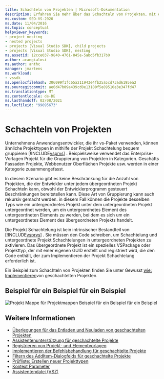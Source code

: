 ```yaml
---
title: Schachteln von Projekten | Microsoft-Dokumentation
description: Erfahren Sie mehr über das Schachteln von Projekten, mit denen Anwendungsentwickler, die Ihr VSPackage verwenden, ähnliche Projekttypen in Visual Studio gruppieren können.
ms.custom: SEO-VS-2020
ms.date: 11/04/2016
ms.topic: conceptual
helpviewer_keywords:
- project nesting
- nested projects
- projects [Visual Studio SDK], child projects
- projects [Visual Studio SDK], nesting
ms.assetid: 12cce037-9840-4761-845e-5abd5fb317b0
author: acangialosi
ms.author: anthc
manager: jmartens
ms.workload:
- vssdk
ms.openlocfilehash: 306099f1fc65a211943e4fb25a5cd73ad6195ea2
ms.sourcegitcommit: ae6d47b09a439cd0e13180f5e89510e3e347fd47
ms.translationtype: MT
ms.contentlocale: de-DE
ms.lasthandoff: 02/08/2021
ms.locfileid: "99895673"
---
```

# <a name="nesting-projects"></a>Schachteln von Projekten
Unternehmens Anwendungsentwickler, die ihr vs-Paket verwenden, können ähnliche Projekttypen in mithilfe der Projekt Schachtelung bequem gruppieren [!INCLUDE[vsprvs](../../code-quality/includes/vsprvs_md.md)] .  Beispielsweise verwendet das Enterprise-Vorlagen Projekt für die Gruppierung von Projekten in Kategorien. Geschäfts Fassaden Projekte, Webbenutzer Oberflächen Projekte usw. werden in einer Kategorie zusammengefasst.

 In diesem Szenario gibt es keine Beschränkung für die Anzahl von Projekten, die der Entwickler unter jedem übergeordneten Projekt Schachteln kann, obwohl der Entwicklerprogramm gesteuert Beschränkungen bereitstellen kann. Diese Art von Gruppierung kann auch rekursiv gemacht werden. in diesem Fall können die Projekte desselben Typs wie ein untergeordnetes Projekt unter dem untergeordneten Projekt untergeordnet werden, um ein untergeordnetes Element des untergeordneten Elements zu werden, bei dem es sich um ein untergeordnetes Element des übergeordneten Projekts handelt.

 Die Projekt Schachtelung ist kein intrinsischer Bestandteil von [!INCLUDE[vsprvs](../../code-quality/includes/vsprvs_md.md)] . Sie müssen den Code schreiben, um Schachtelung und untergeordnete Projekt Schachtelungen in untergeordneten Projekten zu aktivieren. Das übergeordnete Projekt ist ein spezielles VSPackage oder Projekttyp, der mit einer eigenen GUID erstellt und registriert wird, die den Code enthält, der zum Implementieren der Projekt Schachtelung erforderlich ist.

 Ein Beispiel zum Schachteln von Projekten finden Sie unter Gewusst [wie: Implementieren](../../extensibility/internals/how-to-implement-nested-projects.md)von geschachtelten Projekten.

## <a name="nested-projects-example"></a>Beispiel für ein Beispiel für ein Beispiel
 ![Projekt Mappe für Projektmappen](../../extensibility/internals/media/vsnestedprojects.gif "vsnestedprojects") Beispiel für ein Beispiel für ein Beispiel

## <a name="see-also"></a>Weitere Informationen
- [Überlegungen für das Entladen und Neuladen von geschachtelten Projekten](../../extensibility/internals/considerations-for-unloading-and-reloading-nested-projects.md)
- [Assistentenunterstützung für geschachtelte Projekte](../../extensibility/internals/wizard-support-for-nested-projects.md)
- [Registrieren von Projekt- und Elementvorlagen](../../extensibility/internals/registering-project-and-item-templates.md)
- [Implementieren der Befehlsbehandlung für geschachtelte Projekte](../../extensibility/internals/implementing-command-handling-for-nested-projects.md)
- [Filtern des AddItem-Dialogfelds für geschachtelte Projekte](../../extensibility/internals/filtering-the-additem-dialog-box-for-nested-projects.md)
- [Prüfliste: Erstellen neuer Projekttypen](../../extensibility/internals/checklist-creating-new-project-types.md)
- [Kontext Parameter](../../extensibility/internals/context-parameters.md)
- [Assistentendatei (VSZ)](../../extensibility/internals/wizard-dot-vsz-file.md)
